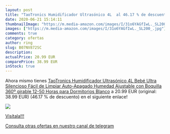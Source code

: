 ```yaml
---
layout: post
title: "TaoTronics Humidificador Ultrasónico 4L  al 46.17 % de descuento"
date: 2020-06-21 15:14:11
thumbnailImage: "https://m.media-amazon.com/images/I/31o6YAGfIwL._SL200_.jpg"
images: ["https://m.media-amazon.com/images/I/31o6YAGfIwL._SL200_.jpg"]
comments: true
category: ofertas
author: ring
slug: B07NV872SC
description:
actualPrice: 20.99 EUR
comparePrice: 38.99 EUR
inStock: true
---
```


Ahora mismo tienes [TaoTronics Humidificador Ultrasónico 4L Bebé Ultra Silencioso Fácil de Limpiar Auto-Apagado Humedad Ajustable con Boquilla 360º girable 12-50 Horas para Dormitorios Blanco](https://www.amazon.com/dp/B07NV872SC/?tag=redken08-20) a 20.99 EUR (original: 38.99 EUR) (46.17 % de descuento) en el siguiente enlace!

[![](https://m.media-amazon.com/images/I/31o6YAGfIwL._SL200_.jpg)](https://www.amazon.com/dp/B07NV872SC/?tag=redken08-20)

[Visítala!!!](https://www.amazon.com/dp/B07NV872SC/?tag=redken08-20)

[Consulta otras ofertas en nuestro canal de telegram](https://t.me/s/ofertas25)
